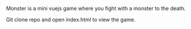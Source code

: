 Monster is a mini vuejs game where you fight with a monster to the death.

Git clone repo and open index.html to view the game. 